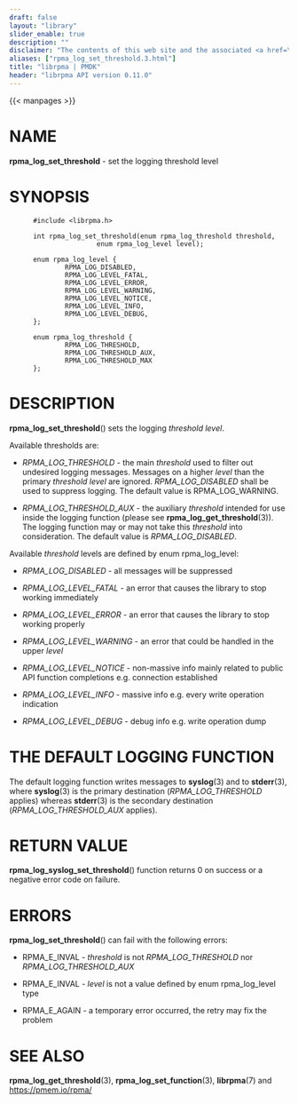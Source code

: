 ```yaml
---
draft: false
layout: "library"
slider_enable: true
description: ""
disclaimer: "The contents of this web site and the associated <a href=\"https://github.com/pmem\">GitHub repositories</a> are BSD-licensed open source."
aliases: ["rpma_log_set_threshold.3.html"]
title: "librpma | PMDK"
header: "librpma API version 0.11.0"
---
```

{{< manpages >}}

[comment]: <> (SPDX-License-Identifier: BSD-3-Clause)
[comment]: <> (Copyright 2020-2022, Intel Corporation)

NAME
====

**rpma\_log\_set\_threshold** - set the logging threshold level

SYNOPSIS
========

          #include <librpma.h>

          int rpma_log_set_threshold(enum rpma_log_threshold threshold,
                          enum rpma_log_level level);

          enum rpma_log_level {
                  RPMA_LOG_DISABLED,
                  RPMA_LOG_LEVEL_FATAL,
                  RPMA_LOG_LEVEL_ERROR,
                  RPMA_LOG_LEVEL_WARNING,
                  RPMA_LOG_LEVEL_NOTICE,
                  RPMA_LOG_LEVEL_INFO,
                  RPMA_LOG_LEVEL_DEBUG,
          };

          enum rpma_log_threshold {
                  RPMA_LOG_THRESHOLD,
                  RPMA_LOG_THRESHOLD_AUX,
                  RPMA_LOG_THRESHOLD_MAX
          };

DESCRIPTION
===========

**rpma\_log\_set\_threshold**() sets the logging *threshold* *level*.

Available thresholds are:

-   *RPMA\_LOG\_THRESHOLD* - the main *threshold* used to filter out
    undesired logging messages. Messages on a higher *level* than the
    primary *threshold* *level* are ignored. *RPMA\_LOG\_DISABLED* shall
    be used to suppress logging. The default value is
    RPMA\_LOG\_WARNING.

-   *RPMA\_LOG\_THRESHOLD\_AUX* - the auxiliary *threshold* intended for
    use inside the logging function (please see
    **rpma\_log\_get\_threshold**(3)). The logging function may or may
    not take this *threshold* into consideration. The default value is
    *RPMA\_LOG\_DISABLED*.

Available *threshold* levels are defined by enum rpma\_log\_level:

-   *RPMA\_LOG\_DISABLED* - all messages will be suppressed

-   *RPMA\_LOG\_LEVEL\_FATAL* - an error that causes the library to stop
    working immediately

-   *RPMA\_LOG\_LEVEL\_ERROR* - an error that causes the library to stop
    working properly

-   *RPMA\_LOG\_LEVEL\_WARNING* - an error that could be handled in the
    upper *level*

-   *RPMA\_LOG\_LEVEL\_NOTICE* - non-massive info mainly related to
    public API function completions e.g. connection established

-   *RPMA\_LOG\_LEVEL\_INFO* - massive info e.g. every write operation
    indication

-   *RPMA\_LOG\_LEVEL\_DEBUG* - debug info e.g. write operation dump

THE DEFAULT LOGGING FUNCTION
============================

The default logging function writes messages to **syslog**(3) and to
**stderr**(3), where **syslog**(3) is the primary destination
(*RPMA\_LOG\_THRESHOLD* applies) whereas **stderr**(3) is the secondary
destination (*RPMA\_LOG\_THRESHOLD\_AUX* applies).

RETURN VALUE
============

**rpma\_log\_syslog\_set\_threshold**() function returns 0 on success or
a negative error code on failure.

ERRORS
======

**rpma\_log\_set\_threshold**() can fail with the following errors:

-   RPMA\_E\_INVAL - *threshold* is not *RPMA\_LOG\_THRESHOLD* nor
    *RPMA\_LOG\_THRESHOLD\_AUX*

-   RPMA\_E\_INVAL - *level* is not a value defined by enum
    rpma\_log\_level type

-   RPMA\_E\_AGAIN - a temporary error occurred, the retry may fix the
    problem

SEE ALSO
========

**rpma\_log\_get\_threshold**(3), **rpma\_log\_set\_function**(3),
**librpma**(7) and https://pmem.io/rpma/
